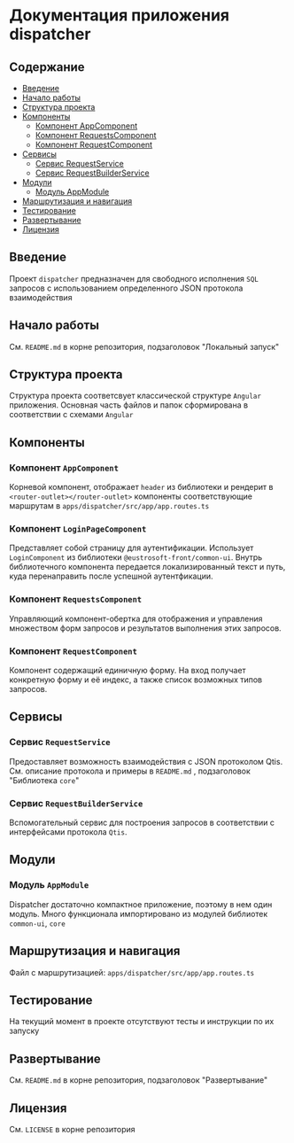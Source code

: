 # Документация приложения dispatcher

## Содержание

- [Введение](#введение)
- [Начало работы](#начало-работы)
- [Структура проекта](#структура-проекта)
- [Компоненты](#компоненты)
  - [Компонент AppComponent](#компонент-appcomponent)
  - [Компонент RequestsComponent](#компонент-requestscomponent)
  - [Компонент RequestComponent](#компонент-requestcomponent)
- [Сервисы](#сервисы)
  - [Сервис RequestService](#сервис-requestservice)
  - [Сервис RequestBuilderService](#сервис-requestbuilderservice)
- [Модули](#модули)
  - [Модуль AppModule](#модуль-appmodule)
- [Маршрутизация и навигация](#маршрутизация-и-навигация)
- [Тестирование](#тестирование)
- [Развертывание](#развертывание)
- [Лицензия](#лицензия)

## Введение

Проект `dispatcher` предназначен для свободного исполнения `SQL` запросов с использованием определенного JSON протокола взаимодействия

## Начало работы

См. `README.md` в корне репозитория, подзаголовок "Локальный запуск"

## Структура проекта

Структура проекта соответсвует классической структуре `Angular` приложения.
Основная часть файлов и папок сформирована в соответствии с схемами `Angular`

## Компоненты

### Компонент `AppComponent`

Корневой компонент, отображает `header` из библиотеки и рендерит в `<router-outlet></router-outlet>`
компоненты соответствующие маршрутам в `apps/dispatcher/src/app/app.routes.ts`

### Компонент `LoginPageComponent`

Представляет собой страницу для аутентификации. Использует `LoginComponent` из библиотеки `@eustrosoft-front/common-ui`.
Внутрь библиотечного компонента передается локализированный текст и путь, куда перенаправить после успешной аутентфикации.

### Компонент `RequestsComponent`

Управляющий компонент-обертка для отображения и управления множеством форм запросов и результатов выполнения этих запросов.

### Компонент `RequestComponent`

Компонент содержащий единичную форму. На вход получает конкретную форму и её индекс, а также список возможных типов запросов.

## Сервисы

### Сервис `RequestService`

Предоставляет возможность взаимодействия с JSON протоколом Qtis. См. описание протокола и примеры в `README.md` , подзаголовок "Библиотека `core`"

### Сервис `RequestBuilderService`

Вспомогательный сервис для построения запросов в соответствии с интерфейсами протокола `Qtis`.

## Модули

### Модуль `AppModule`

Dispatcher достаточно компактное приложение, поэтому в нем один модуль.
Много функционала импортировано из модулей библиотек `common-ui`, `core`

## Маршрутизация и навигация

Файл с маршрутизацией: `apps/dispatcher/src/app/app.routes.ts`

## Тестирование

На текущий момент в проекте отсутствуют тесты и инструкции по их запуску

## Развертывание

См. `README.md` в корне репозитория, подзаголовок "Развертывание"

## Лицензия

См. `LICENSE` в корне репозитория

